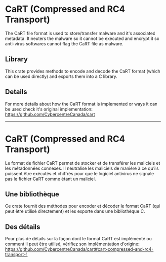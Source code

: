 # CaRT (Compressed and RC4 Transport)

The CaRT file format is used to store/transfer malware and it's associated metadata. It neuters the malware so it cannot be executed and encrypt it so anti-virus softwares cannot flag the CaRT file as malware.

## Library

This crate provides methods to encode and decode the CaRT format (which can be used directly) and exports them into a C library.

## Details

For more details about how the CaRT format is implemented or ways it can be used check it's original implementation: https://github.com/CybercentreCanada/cart

----------

# CaRT (Compressed and RC4 Transport)

Le format de fichier CaRT permet de stocker et de transférer les maliciels et les métadonnées connexes. Il neutralise les maliciels de manière à ce qu’ils puissent être exécutés et chiffrés pour que le logiciel antivirus ne signale pas le fichier CaRT comme étant un maliciel.

## Une bibliothèque

Ce crate fournit des méthodes pour encoder et décoder le format CaRT (qui peut être utilisé directement) et les exporte dans une bibliothèque C.

## Des détails

Pour plus de détails sur la façon dont le format CaRT est implémenté ou comment il peut être utilisé, vérifiez son implémentation d'origine: https://github.com/CybercentreCanada/cart#cart-compressed-and-rc4-transport-1

